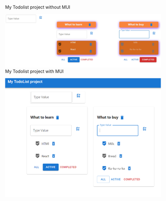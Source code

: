 My Todolist project without MUI  
  
![img_2.png](img_2.png)  
My Todolist project with MUI 
  
![img_1.png](img_1.png)  